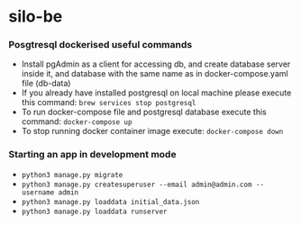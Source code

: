 # silo-be

### Posgtresql dockerised useful commands
- Install pgAdmin as a client for accessing db, and create database server inside it, and database with the same name as in docker-compose.yaml file (db-data)
- If you already have installed postgresql on local machine please execute this command: `brew services stop postgresql`
- To run docker-compose file and postgresql database execute this command: `docker-compose up`
- To stop running docker container image execute: `docker-compose down`


### Starting an app in development mode
- `python3 manage.py migrate`
- `python3 manage.py createsuperuser --email admin@admin.com --username admin`
- `python3 manage.py loaddata initial_data.json`
- `python3 manage.py loaddata runserver`
